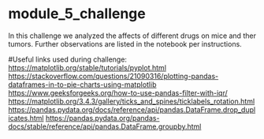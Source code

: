# module_5_challenge
In this challenge we analyzed the affects of different drugs on mice and ther tumors.
Further observations are listed in the notebook per instructions.

#Useful links used during challenge:
https://matplotlib.org/stable/tutorials/pyplot.html
https://stackoverflow.com/questions/21090316/plotting-pandas-dataframes-in-to-pie-charts-using-matplotlib
https://www.geeksforgeeks.org/how-to-use-pandas-filter-with-iqr/
https://matplotlib.org/3.4.3/gallery/ticks_and_spines/ticklabels_rotation.html
https://pandas.pydata.org/docs/reference/api/pandas.DataFrame.drop_duplicates.html
https://pandas.pydata.org/pandas-docs/stable/reference/api/pandas.DataFrame.groupby.html

